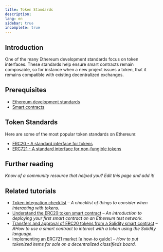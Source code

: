 ```yaml
---
title: Token Standards
description:
lang: en
sidebar: true
incomplete: true
---
```


## Introduction

One of the many Ethereum development standards focus on token interfaces. These standards help ensure smart contracts remain composable, so for instance when a new project issues a token, that it remains compatible with existing decentralized exchanges.

## Prerequisites

- [Ethereum development standards](/developers/docs/standards/)
- [Smart contracts](/developers/docs/smart-contracts/)

## Token Standards

Here are some of the most popular token standards on Ethereum:

- [ERC20 - A standard interface for tokens](/developers/docs/standards/tokens/erc-20/)
- [ERC721 - A standard interface for non-fungible tokens](https://eips.ethereum.org/EIPS/eip-721)

## Further reading

_Know of a community resource that helped you? Edit this page and add it!_

## Related tutorials

- [Token integration checklist](/developers/tutorials/token-security/) _– A checklist of things to consider when interacting with tokens._
- [Understand the ERC20 token smart contract](/developers/tutorials/understand-the-erc20-token-smart-contract/) _– An introduction to deploying your first smart contract on an Ethereum test network._
- [Transfers and approval of ERC20 tokens from a Solidity smart contract](/developers/tutorials/transfers-and-approval-of-erc20-tokens-from-a-solidity-smart-contract/) _– AHow to use a smart contract to interact with a token using the Solidity language._
- [Implementing an ERC721 market [a how-to guide]](/developers/tutorials/implementing-an-erc721-market/) _– How to put tokenized items for sale on a decentralized classifieds board._
